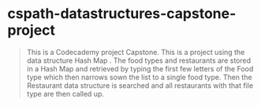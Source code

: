 # cspath-datastructures-capstone-project

> This is a Codecademy project Capstone. This is a project using the data structure Hash Map . 
The food types and restaurants are stored in a Hash Map and retrieved by typing the first few letters of
the Food type which then narrows sown the list to a single food type.
Then the Restaurant data structure is searched and all restaurants  with that file type are then
called up.

